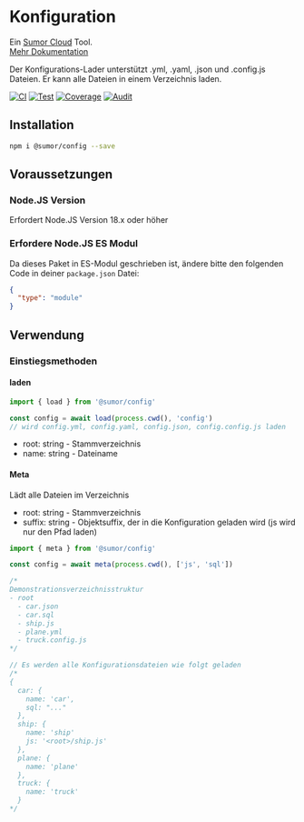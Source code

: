 # Konfiguration

Ein [Sumor Cloud](https://sumor.cloud) Tool.  
[Mehr Dokumentation](https://sumor.cloud/config)

Der Konfigurations-Lader unterstützt .yml, .yaml, .json und .config.js Dateien. Er kann alle Dateien in einem Verzeichnis laden.

[![CI](https://github.com/sumor-cloud/config/actions/workflows/ci.yml/badge.svg)](https://github.com/sumor-cloud/config/actions/workflows/ci.yml)
[![Test](https://github.com/sumor-cloud/config/actions/workflows/ut.yml/badge.svg)](https://github.com/sumor-cloud/config/actions/workflows/ut.yml)
[![Coverage](https://github.com/sumor-cloud/config/actions/workflows/coverage.yml/badge.svg)](https://github.com/sumor-cloud/config/actions/workflows/coverage.yml)
[![Audit](https://github.com/sumor-cloud/config/actions/workflows/audit.yml/badge.svg)](https://github.com/sumor-cloud/config/actions/workflows/audit.yml)

## Installation

```bash
npm i @sumor/config --save
```

## Voraussetzungen

### Node.JS Version

Erfordert Node.JS Version 18.x oder höher

### Erfordere Node.JS ES Modul

Da dieses Paket in ES-Modul geschrieben ist,
ändere bitte den folgenden Code in deiner `package.json` Datei:

```json
{
  "type": "module"
}
```

## Verwendung

### Einstiegsmethoden

#### laden

```js
import { load } from '@sumor/config'

const config = await load(process.cwd(), 'config')
// wird config.yml, config.yaml, config.json, config.config.js laden
```

- root: string - Stammverzeichnis
- name: string - Dateiname

#### Meta

Lädt alle Dateien im Verzeichnis

- root: string - Stammverzeichnis
- suffix: string - Objektsuffix, der in die Konfiguration geladen wird (js wird nur den Pfad laden)

```js
import { meta } from '@sumor/config'

const config = await meta(process.cwd(), ['js', 'sql'])

/*
Demonstrationsverzeichnisstruktur
- root
  - car.json
  - car.sql
  - ship.js
  - plane.yml
  - truck.config.js
*/

// Es werden alle Konfigurationsdateien wie folgt geladen
/*
{
  car: {
    name: 'car',
    sql: "..."
  },
  ship: {
    name: 'ship'
    js: '<root>/ship.js'
  },
  plane: {
    name: 'plane'
  },
  truck: {
    name: 'truck'
  }
*/
```
